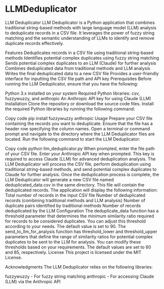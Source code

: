 # LLMDeduplicator

LLM Deduplicator
LLM Deduplicator is a Python application that combines traditional string-based methods with large language model (LLM) analysis to deduplicate records in a CSV file. It leverages the power of fuzzy string matching and the semantic understanding of LLMs to identify and remove duplicate records effectively.

Features
Deduplicates records in a CSV file using traditional string-based methods
Identifies potential complex duplicates using fuzzy string matching
Sends potential complex duplicates to an LLM (Claude) for further analysis
Combines deduplicated data from traditional methods and LLM analysis
Writes the final deduplicated data to a new CSV file
Provides a user-friendly interface for inputting the CSV file path and API key
Prerequisites
Before running the LLM Deduplicator, ensure that you have the following:

Python 3.x installed on your system
Required Python libraries: csv, fuzzywuzzy, and anthropic
An Anthropic API key for using Claude (LLM)
Installation
Clone the repository or download the source code files.
Install the required Python libraries by running the following command:

Copy code
pip install fuzzywuzzy anthropic
Usage
Prepare your CSV file containing the records you want to deduplicate. Ensure that the file has a header row specifying the column names.
Open a terminal or command prompt and navigate to the directory where the LLM Deduplicator files are located.
Run the following command to start the LLM Deduplicator:

Copy code
python llm_deduplicator.py
When prompted, enter the file path of your CSV file.
Enter your Anthropic API key when prompted. This key is required to access Claude (LLM) for advanced deduplication analysis.
The LLM Deduplicator will process the CSV file, perform deduplication using traditional string-based methods, and send potential complex duplicates to Claude for further analysis.
Once the deduplication process is complete, the LLM Deduplicator will generate a new CSV file named deduplicated_data.csv in the same directory. This file will contain the deduplicated records.
The application will display the following information:
Total number of records in the input CSV file
Number of deduplicated records (combining traditional methods and LLM analysis)
Number of duplicate pairs identified by traditional methods
Number of records deduplicated by the LLM
Configuration
The deduplicate_data function has a threshold parameter that determines the minimum similarity ratio required for records to be considered duplicates. You can adjust this threshold according to your needs. The default value is set to 90.
The send_to_llm_for_analysis function has threshold_lower and threshold_upper parameters that define the range of similarity ratios for potential complex duplicates to be sent to the LLM for analysis. You can modify these thresholds based on your requirements. The default values are set to 60 and 85, respectively.
License
This project is licensed under the MIT License.

Acknowledgments
The LLM Deduplicator relies on the following libraries:

fuzzywuzzy - For fuzzy string matching
anthropic - For accessing Claude (LLM) via the Anthropic API
